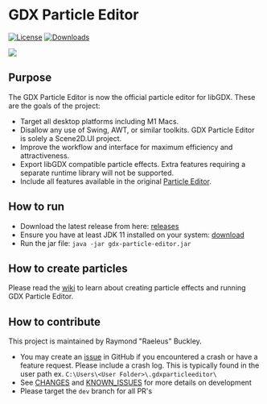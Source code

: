 # GDX Particle Editor
[![License](https://img.shields.io/github/license/libgdx/gdx-particle-editor)](https://github.com/libgdx/gdx-particle-editor/blob/master/LICENSE)
[![Downloads](https://img.shields.io/github/v/release/libgdx/gdx-particle-editor)](https://github.com/libgdx/gdx-particle-editor/releases)

[<img src="https://github.com/libgdx/gdx-particle-editor/assets/12948924/833201e3-7479-413c-88b8-ecec95269f3c">](https://github.com/libgdx/gdx-particle-editor/releases)

## Purpose

The GDX Particle Editor is now the official particle editor for libGDX. These are the goals of the project:

* Target all desktop platforms including M1 Macs.
* Disallow any use of Swing, AWT, or similar toolkits. GDX Particle Editor is solely a Scene2D.UI project.
* Improve the workflow and interface for maximum efficiency and attractiveness.
* Export libGDX compatible particle effects. Extra features requiring a separate runtime library will not be supported.
* Include all features available in the original [Particle Editor](https://github.com/libgdx/libgdx/tree/master/extensions/gdx-tools/src/com/badlogic/gdx/tools/particleeditor).

## How to run

* Download the latest release from here: [releases](https://github.com/libgdx/gdx-particle-editor/releases)
* Ensure you have at least JDK 11 installed on your system: [download](https://bell-sw.com/pages/downloads/)
* Run the jar file: `java -jar gdx-particle-editor.jar`

## How to create particles

Please read the [wiki](https://github.com/libgdx/gdx-particle-editor/wiki) to learn about creating particle effects and running GDX Particle Editor.

## How to contribute

This project is maintained by Raymond "Raeleus" Buckley.
* You may create an [issue](https://github.com/libgdx/gdx-particle-editor/issues) in GitHub if you encountered a crash or have a feature request. Please include a crash log. This is typically found in the user path ex. `C:\Users\<User Folder>\.gdxparticleeditor\`
* See [CHANGES](https://github.com/libgdx/gdx-particle-editor/blob/master/CHANGES.md) and [KNOWN_ISSUES](https://github.com/libgdx/gdx-particle-editor/blob/master/KNOWN_ISSUES.md) for more details on development
* Please target the `dev` branch for all PR's
